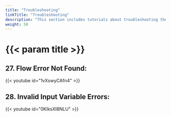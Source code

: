 ```yaml
---
title: "Troubleshooting"
linkTitle: "Troubleshooting"
description: "This section includes tutorials about troubleshooting the Cortex Innovation platform."
weight: 50
---
```


# {{< param title >}}

## 27.	Flow Error Not Found:
{{< youtube id="1vXswyCAfn4" >}}

## 28.	Invalid Input Variable Errors:
{{< youtube id="0KIksXI8NLU" >}}
